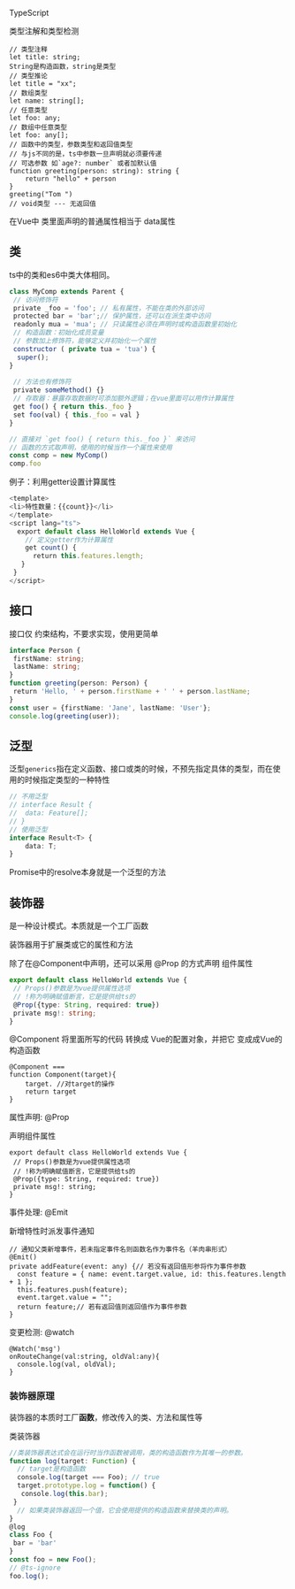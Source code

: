 TypeScript

类型注解和类型检测

```
// 类型注释
let title: string;
String是构造函数，string是类型
// 类型推论
let title = "xx"; 
// 数组类型
let name: string[];
// 任意类型
let foo: any;
// 数组中任意类型
let foo: any[];
// 函数中的类型，参数类型和返回值类型
// 与js不同的是，ts中参数一旦声明就必须要传递
// 可选参数 如`age?: number` 或者加默认值
function greeting(person: string): string {
	return "hello" + person
}
greeting("Tom ")
// void类型 --- 无返回值
```



在Vue中 类里面声明的普通属性相当于 data属性



## 类

ts中的类和es6中类大体相同。

```typescript
class MyComp extends Parent {
 // 访问修饰符
 private _foo = 'foo'; // 私有属性，不能在类的外部访问
 protected bar = 'bar';// 保护属性，还可以在派生类中访问
 readonly mua = 'mua'; // 只读属性必须在声明时或构造函数里初始化
 // 构造函数：初始化成员变量
 // 参数加上修饰符，能够定义并初始化一个属性
 constructor ( private tua = 'tua') {
  super();
}
 
 // 方法也有修饰符
 private someMethod() {}
 // 存取器：暴露存取数据时可添加额外逻辑；在vue里面可以用作计算属性
 get foo() { return this._foo }
 set foo(val) { this._foo = val }
}

// 直接对 `get foo() { return this._foo }` 来访问
// 函数的方式取声明，使用的时候当作一个属性来使用
const comp = new MyComp()
comp.foo
```

例子：利用getter设置计算属性

```typescript
<template>
<li>特性数量：{{count}}</li>
</template>
<script lang="ts">
  export default class HelloWorld extends Vue {
    // 定义getter作为计算属性
    get count() {
      return this.features.length;
   }
 }
</script>
```



## 接口

接口仅 约束结构，不要求实现，使用更简单

```typescript
interface Person {
 firstName: string;
 lastName: string;
}
function greeting(person: Person) {
 return 'Hello, ' + person.firstName + ' ' + person.lastName;
}
const user = {firstName: 'Jane', lastName: 'User'};
console.log(greeting(user));
```



## 泛型

泛型`generics`指在定义函数、接口或类的时候，不预先指定具体的类型，而在使用的时候指定类型的一种特性

```typescript
// 不用泛型
// interface Result {
//  data: Feature[];
// }
// 使用泛型
interface Result<T> {
	data: T;
}
```



Promise中的resolve本身就是一个泛型的方法



## 装饰器

是一种设计模式。本质就是一个工厂函数

装饰器用于扩展类或它的属性和方法

除了在@Component中声明，还可以采用 @Prop 的方式声明 组件属性

```typescript
export default class HelloWorld extends Vue {
 // Props()参数是为vue提供属性选项
 // !称为明确赋值断言，它是提供给ts的
 @Prop({type: String, required: true})
 private msg!: string;
}
```



@Component 将里面所写的代码 转换成 Vue的配置对象，并把它 变成成Vue的构造函数 



```
@Component ===
function Component(target){
	target. //对target的操作
	return target
}
```



属性声明: @Prop

声明组件属性

```
export default class HelloWorld extends Vue {
 // Props()参数是为vue提供属性选项
 // !称为明确赋值断言，它是提供给ts的
 @Prop({type: String, required: true})
 private msg!: string;
}
```



事件处理: @Emit

新增特性时派发事件通知

```
// 通知父类新增事件，若未指定事件名则函数名作为事件名（羊肉串形式）
@Emit()
private addFeature(event: any) {// 若没有返回值形参将作为事件参数
  const feature = { name: event.target.value, id: this.features.length + 1 };
  this.features.push(feature);
  event.target.value = "";
  return feature;// 若有返回值则返回值作为事件参数
}
```



变更检测: @watch

```
@Watch('msg')
onRouteChange(val:string, oldVal:any){
  console.log(val, oldVal);
}
```







### 装饰器原理

装饰器的本质时工厂**函数**，修改传入的类、方法和属性等

类装饰器

```typescript
//类装饰器表达式会在运行时当作函数被调用，类的构造函数作为其唯一的参数。
function log(target: Function) {
  // target是构造函数
  console.log(target === Foo); // true
  target.prototype.log = function() {
   console.log(this.bar);
 }
  // 如果类装饰器返回一个值，它会使用提供的构造函数来替换类的声明。
}
@log
class Foo {
 bar = 'bar'
}
const foo = new Foo();
// @ts-ignore
foo.log();
```

